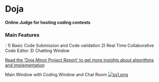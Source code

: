 # Doja
<strong>Online Judge for hosting coding contests</strong>

<h3>Main Features</h3> :
1) Basic Code Submission and Code validation
2) Real Time Collaborative Code Editor 
3) Chatting Window

<u>Read the 'Doja Minor Project Report' to get more insights about algorithms and implementation</u>

Main Window with Coding Window and Chat Room
[![ss1.png](https://i.postimg.cc/d1HCjGd9/ss1.png)](https://postimg.cc/WFZt2F5D)
